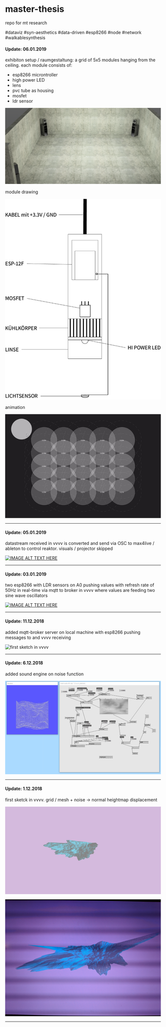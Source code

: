 # master-thesis

repo for mt research

#dataviz #syn-aesthetics #data-driven #esp8266 #node #network #walkablesynthesis

#### Update: 06.01.2019

exhibiton setup / raumgestaltung: a grid of 5x5 modules hanging from the ceiling. each module consists of:

- esp8266 microntroller
- high power LED
- lens
- pvc tube as housing
- mosfet
- ldr sensor

![first exhibiton](img/v4.png)

module drawing

![modulzeichnung](img/led-modul-v1.png)

animation

![modulzeichnung](img/lightSim.gif)

---

#### Update: 05.01.2019

datastream received in vvvv is converted and send via OSC to max4live / ableton to control reaktor. visuals / projector skipped

[![IMAGE ALT TEXT HERE](http://img.youtube.com/vi/4IOjiSdKVcM/0.jpg)](http://www.youtube.com/watch?v=4IOjiSdKVcM)

---

#### Update: 03.01.2019

two esp8266 with LDR sensors on A0 pushing values with refresh rate of 50Hz in real-time via mqtt to broker in vvvv where values are feeding two sine wave oscillators

[![IMAGE ALT TEXT HERE](http://img.youtube.com/vi/Ge2v8ilafCE/0.jpg)](http://www.youtube.com/watch?v=Ge2v8ilafCE)

---

#### Update: 11.12.2018

added mqtt-broker server on local machine with esp8266 pushing messages to and vvvv receiving

![first sketch in vvvv](img/003.jpg)

---

#### Update: 6.12.2018

added sound engine on noise function

![first sketch in vvvv](img/002.jpg)

---

#### Update: 1.12.2018

first sketck in vvvv. grid / mesh + noise -> normal heightmap displacement

![first sketch in vvvv](img/001.jpg)

![first sketch in vvvv](img/001a.jpg)

---
